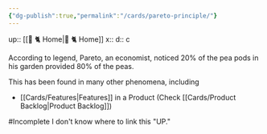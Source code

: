```yaml
---
{"dg-publish":true,"permalink":"/cards/pareto-principle/"}
---
```


up:: [[🏡 🐈 Home\|🏡 🐈 Home]] 
x:: 
d:: c

According to legend, Pareto, an economist, noticed 20% of the pea pods in his garden provided 80% of the peas.

This has been found in many other phenomena, including 
- [[Cards/Features\|Features]] in a Product (Check [[Cards/Product Backlog\|Product Backlog]])

#Incomplete 
I don't know where to link this "UP."